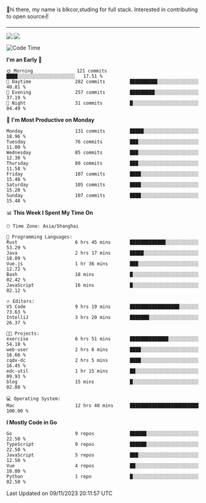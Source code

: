 👋hi there, my name is blkcor,studing for full stack.
Interested in contributing to open source✌️

<hr/>

![](https://github-readme-stats.vercel.app/api?username=blkcor)
<a href="https://github.com/blkcor/github-readme-stats">
    <img align="left" src="https://github-readme-stats.vercel.app/api/top-langs/?username=blkcor&hide=jupyter%20notebook,shaderlab,tex,c%23&langs_count=9" />
</a>


<!--START_SECTION:waka-->
![Code Time](http://img.shields.io/badge/Code%20Time-740%20hrs%2050%20mins-blue)

**I'm an Early 🐤** 

```text
🌞 Morning                121 commits         ████░░░░░░░░░░░░░░░░░░░░░   17.51 % 
🌆 Daytime                282 commits         ██████████░░░░░░░░░░░░░░░   40.81 % 
🌃 Evening                257 commits         █████████░░░░░░░░░░░░░░░░   37.19 % 
🌙 Night                  31 commits          █░░░░░░░░░░░░░░░░░░░░░░░░   04.49 % 
```
📅 **I'm Most Productive on Monday** 

```text
Monday                   131 commits         █████░░░░░░░░░░░░░░░░░░░░   18.96 % 
Tuesday                  76 commits          ███░░░░░░░░░░░░░░░░░░░░░░   11.00 % 
Wednesday                85 commits          ███░░░░░░░░░░░░░░░░░░░░░░   12.30 % 
Thursday                 80 commits          ███░░░░░░░░░░░░░░░░░░░░░░   11.58 % 
Friday                   107 commits         ████░░░░░░░░░░░░░░░░░░░░░   15.48 % 
Saturday                 105 commits         ████░░░░░░░░░░░░░░░░░░░░░   15.20 % 
Sunday                   107 commits         ████░░░░░░░░░░░░░░░░░░░░░   15.48 % 
```


📊 **This Week I Spent My Time On** 

```text
🕑︎ Time Zone: Asia/Shanghai

💬 Programming Languages: 
Rust                     6 hrs 45 mins       █████████████░░░░░░░░░░░░   53.29 % 
Java                     2 hrs 17 mins       █████░░░░░░░░░░░░░░░░░░░░   18.09 % 
Vue.js                   1 hr 36 mins        ███░░░░░░░░░░░░░░░░░░░░░░   12.72 % 
Bash                     18 mins             █░░░░░░░░░░░░░░░░░░░░░░░░   02.42 % 
JavaScript               16 mins             █░░░░░░░░░░░░░░░░░░░░░░░░   02.12 % 

🔥 Editors: 
VS Code                  9 hrs 19 mins       ██████████████████░░░░░░░   73.63 % 
IntelliJ                 3 hrs 20 mins       ███████░░░░░░░░░░░░░░░░░░   26.37 % 

🐱‍💻 Projects: 
exercise                 6 hrs 51 mins       ██████████████░░░░░░░░░░░   54.18 % 
web-user                 2 hrs 6 mins        ████░░░░░░░░░░░░░░░░░░░░░   16.66 % 
cqdx-dc                  2 hrs 5 mins        ████░░░░░░░░░░░░░░░░░░░░░   16.45 % 
edc-util                 1 hr 15 mins        ██░░░░░░░░░░░░░░░░░░░░░░░   09.93 % 
blog                     15 mins             █░░░░░░░░░░░░░░░░░░░░░░░░   02.08 % 

💻 Operating System: 
Mac                      12 hrs 40 mins      █████████████████████████   100.00 % 
```

**I Mostly Code in Go** 

```text
Go                       9 repos             ██████░░░░░░░░░░░░░░░░░░░   22.50 % 
TypeScript               9 repos             ██████░░░░░░░░░░░░░░░░░░░   22.50 % 
JavaScript               5 repos             ███░░░░░░░░░░░░░░░░░░░░░░   12.50 % 
Vue                      4 repos             ██░░░░░░░░░░░░░░░░░░░░░░░   10.00 % 
Python                   1 repo              █░░░░░░░░░░░░░░░░░░░░░░░░   02.50 % 
```




 Last Updated on 09/11/2023 20:11:57 UTC
<!--END_SECTION:waka-->


